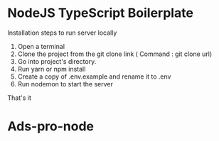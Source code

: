 # NodeJS TypeScript Boilerplate

Installation steps to run server locally

1. Open a terminal
2. Clone the project from the git clone link ( Command : git clone url)
3. Go into project's directory.
4. Run yarn or npm install
5. Create a copy of .env.example and rename it to .env
6. Run nodemon to start the server

That's it

# Ads-pro-node
